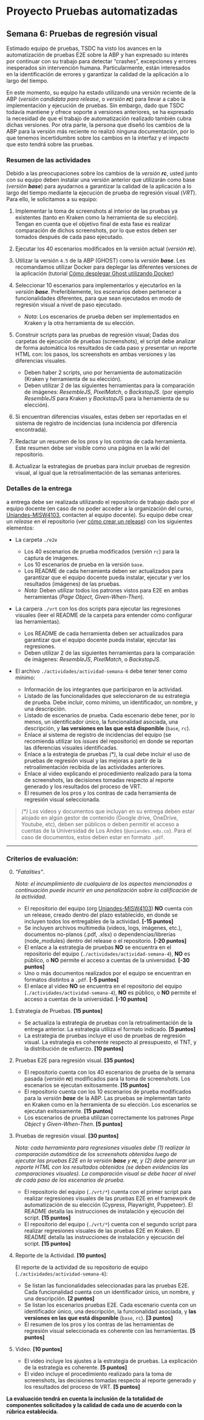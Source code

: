 
# Proyecto Pruebas automatizadas


## Semana  6: Pruebas de regresión visual

Estimado equipo de pruebas, TSDC ha visto los avances en la automatización de pruebas E2E sobre la ABP y han expresado su interés por continuar con su trabajo para detectar “crashes”, excepciones y errores inesperados sin intervención humana. Particularmente, están interesados en la identificación de errores y garantizar la calidad de la aplicación a lo largo del tiempo.

En este momento, su equipo ha estado utilizando una versión reciente de la ABP (_versión candidata para release_, o _versión **rc**_) para llevar a cabo la implementación y ejecución de pruebas. Sin embargo, dado que TSDC todavía mantiene y ofrece soporte a versiones anteriores, se ha expresado la necesidad de que el trabajo de automatización realizado también cubra dichas versiones. Por otra parte, la persona que diseñó los cambios de la ABP para la versión más reciente no realizó ninguna documentación, por lo que tenemos incertidumbre sobre los cambios en la interfaz y el impacto que esto tendrá sobre las pruebas.

### Resumen de las actividades

Debido a las preocupaciones sobre los cambios de la _versión **rc**_, usted junto con su equipo deben instalar una versión anterior que utilizarán como base (_versión **base**_) para ayudarnos a garantizar la calidad de la aplicación a lo largo del tiempo mediante la ejecución de prueba de regresión visual (_VRT_). Para ello, le solicitamos a su equipo:

1. Implementar la toma de screenshots al interior de las pruebas ya existentes (tanto en Kraken como la herramienta de su elección). Tengan en cuenta que el objetivo final de esta fase es realizar comparación de dichos screenshots, por lo que estos deben ser tomados después de cada paso ejecutado.

2. Ejecutar los 40 escenarios modificados en la versión actual (_versión **rc**_).

3. Utilizar la versión `4.5` de la ABP (GHOST) como la _versión **base**_. Les recomandamos utilizar Docker para deplegar las diferentes versiones de la aplicación (tutorial [Cómo desplegar Ghost utilizando Docker](https://thesoftwaredesignlab.github.io/AutTestingCodelabs/ghost-docker-deployment))

4. Seleccionar 10 escenarios para implementarlos y ejecutarlos en la _versión **base**_. Preferiblemente, los escenarios deben pertenecer a funcionalidades diferentes, para que sean ejecutados en modo de regresión visual a nivel de paso ejecutado.
   * _Nota_: Los escenarios de prueba deben ser implementados en Kraken y la otra herramienta de su elección.

5. Construir scripts para las pruebas de regresión visual; Dadas dos carpetas de ejecución de pruebas (screenshots), el script debe analizar de forma automática los resultados de cada paso y presentar un reporte HTML con: los pasos, los screenshots en ambas versiones y las diferencias visuales.
   * Deben haber 2 scripts, uno por herramienta de automatización (Kraken y herramienta de su elección).
   * Deben utilizar 2 de las siguientes herramientas para la comparación de imágenes: _ResembleJS_, _PixelMatch_, o _BackstopJS_. (por ejemplo _ResembleJS_ para Kraken y _BackstopJS_ para la herramienta de su elección).

6. Si encuentran diferencias visuales, estas deben ser reportadas en el sistema de registro de incidencias (una incidencia por diferencia encontrada).

7. Redactar un resumen de los pros y los contras de cada herramienta. Este resumen debe ser visible como una página en la wiki del repositorio.

8. Actualizar la estrategias de pruebas para incluir pruebas de regresión visual, al igual que la retroalimentación de las semanas anteriores.


### Detalles de la entrega

a entrega debe ser realizada utilizando el repositorio de trabajo dado por el equipo docente (en caso de no poder acceder a la organización del curso, [Uniandes-MISW4103](https://github.com/orgs/Uniandes-MISW4103/), contacten al equipo docente). Su equipo debe crear un _release_ en el repositorio (ver [cómo crear un release](https://docs.github.com/en/repositories/releasing-projects-on-github/managing-releases-in-a-repository#creating-a-release)) con los siguientes elementos:

- La carpeta `./e2e`
    - Los 40 escenarios de prueba modificados (versión `rc`) para la captura de imágenes.
    - Los 10 escenarios de prueba en la versión `base`.
    - Los README de cada herramienta deben ser actualizados para garantizar que el equipo docente pueda instalar, ejecutar y ver los resultados (imágenes) de las pruebas.
    - _Nota_: Deben utilizar todos los patrones vistos para E2E en ambas herramientas (_Page Object_, _Given-When-Then_).

- La carpera `./vrt` con los dos scripts para ejecutar las regresiones visuales (leer el README de la carpeta para entender cómo configurar las herramientas).
    - Los README de cada herramienta deben ser actualizados para garantizar que el equipo docente pueda instalar, ejecutar las regresiones.
    - Deben utilizar 2 de las siguientes herramientas para la comparación de imágenes: _ResembleJS_, _PixelMatch_, o _BackstopJS_.

- El archivo `./actividades/actividad-semana-6` debe tener tener como mínimo:
    - Información de los integrantes que participaron en la actividad.
    - Listado de las funcionalidades que seleccionaron de su estrategia de prueba. Debe incluir, como mínimo, un identificador, un nombre, y una descripción.
    - Listado de escenarios de prueba. Cada escenario debe tener, por lo menos, un identificador único, la funcionalidad asociada, una descripción, y **las versiones en las que está disponible** (`base`, `rc`).
    - Enlace al sistema de registro de incidencias del equipo (se recomienda utilizar los _issues_ del repositorio) en donde se reportan las diferencias visuales identificadas.
    - Enlace a la estrategia de pruebas _(*)_, la cual debe incluir el uso de pruebas de regresión visual y las mejoras a partir de la retroalimentación recibida de las actividades anteriores.
    - Enlace al video explicando el procedimiento realizado para la toma de screenshots, las decisiones tomadas respecto al reporte generado y los resultados del proceso de VRT.
    - El resumen de los pros y los contras de cada herramienta de regresión visual seleccionada.

> _(*)_ Los videos y documentos que incluyan en su entrega deben estar alojado en algún gestor de contenido (Google drive, OneDrive, Youtube, etc), deben ser públicos o deben permitir el acceso a cuentas de la Universidad de Los Andes (`@uniandes.edu.co`). Para el caso de documentos, estos deben estar en formato `.pdf`.

---

### Criterios de evaluación:

0. _"Fatalities"_.

    _Nota: el incumplimiento de cualquiera de los aspectos mencionados a continuación puede incurrir en una penalización sobre la calificación de la actividad_.
    
    - El repositorio del equipo (org [Uniandes-MISW4103](https://github.com/orgs/Uniandes-MISW4103/)) **NO** cuenta con un release, creado dentro del plazo establecido, en donde se incluyen todos los entregables de la actividad. **[-15 puntos]**
    - Se incluyen archivos multimedia (videos, logs, imágenes, etc.), documentos no-planos (.pdf, .xlsx) o dependencias/librerías (node_modules) dentro del release o el repositorio. **[-20 puntos]**
    - El enlace a la estrategia de pruebas **NO** se encuentra en el repositorio del equipo (`./actividades/actividad-semana-4`), **NO** es público, o **NO** permite el acceso a cuentas de la universidad. **[-30 puntos]**
    - Uno o más documentos realizados por el equipo se encuentran en formatos distintos a `.pdf`. **[-5 puntos]**
    - El enlace al video **NO** se encuentra en el repositorio del equipo (`./actividades/actividad-semana-4`), **NO** es público, o **NO** permite el acceso a cuentas de la universidad. **[-10 puntos]**

1. Estrategia de Pruebas. **[15 puntos]**
    - Se actualiza la estrategia de pruebas con la retroalimentación de la entrega anterior. La estrategia utiliza el formato indicado. **[5 puntos]**
    - La estrategia de pruebas incluye el uso de pruebas de regresión visual. La estrategia es coherente respecto al presupuesto, el TNT, y la distribución de esfuerzo. **[10 puntos]**

2. Pruebas E2E para regresión visual. **[35 puntos]**
    - El repositorio cuenta con los 40 escenarios de prueba de la semana pasada (_versión **rc**_) modificados para la toma de screenshots. Los escenarios se ejecutan exitosamente. **[15 puntos]**
    - El repositorio cuenta con los 10 escenarios de prueba modificados para la _versión **base**_ de la ABP. Las pruebas se implementan tanto en Kraken como en la herramienta de su elección. Los escenarios se ejecutan exitosamente. **[15 puntos]**
    - Los escenarios de prueba utilizan correctamente los patrones _Page Object_ y _Given-When-Then_. **[5 puntos]**

3. Pruebas de regresión visual. **[30 puntos]**

    _Nota: cada herramienta para regresiones visuales debe (1) realizar la comparación automática de los screenshots obtenidos luego de ejecutar las pruebas E2E en la versión **base** y **rc**, y (2) debe generar un reporte HTML con los resultados obtenidos (se deben evidencias las comparaciones visuales). La comparación visual se debe hacer al nivel de cada paso de los escenarios de prueba._

    - El repositorio del equipo (`./vrt/*`) cuenta con el primer script para realizar regresiones visuales de las pruebas E2E en el framework de automatización de su elección (Cypress, Playwright, Puppeteer). El README detalla las instrucciones de instalación y ejecución del script. **[15 puntos]**
    - El repositorio del equipo (`./vrt/*`) cuenta con el segundo script para realizar regresiones visuales de las pruebas E2E en Kraken. El README detalla las instrucciones de instalación y ejecución del script. **[15 puntos]**

4. Reporte de la Actividad. **[10 puntos]**

   El reporte de la actividad de su repositorio de equipo (`./actividades/actividad-semana-6`):
   
    - Se listan las funcionalidades seleccionadas para las pruebas E2E. Cada funcionalidad cuenta con un identificador único, un nombre, y una descripción. **[2 puntos]**
    - Se listan los escenarios pruebas E2E. Cada escenario cuenta con un identificador único, una descripción, la funcionalidad asociada, y **las versiones en las que está disponible** (`base`, `rc`). **[3 puntos]**
    - El resumen de los pros y los contras de las herramientas de regresión visual seleccionada es coherente con las herramientas. **[5 puntos]**

5. Video. **[10 puntos]**
    - El video incluye los ajustes a la estrategia de pruebas. La explicación de la estrategia es coherente. **[5 puntos]**
    - El video incluye el procedimiento realizado para la toma de screenshots, las decisiones tomadas respecto al reporte generado y los resultados del proceso de VRT. **[5 puntos]**


**La evaluación tendrá en cuenta la inclusión de la totalidad de componentes solicitados y la calidad de cada uno de acuerdo con la rúbrica establecida.**
